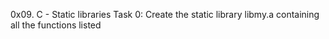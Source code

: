 0x09. C - Static libraries
Task 0: Create the static library libmy.a containing all the functions listed
